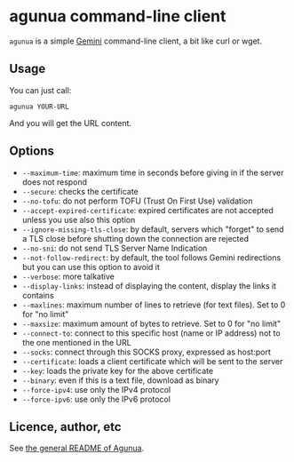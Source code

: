 # agunua command-line client 

`agunua` is a simple [Gemini](https://gemini.circumlunar.space/) command-line client, a bit like
curl or wget.

## Usage 

You can just call:

```
agunua YOUR-URL
```

And you will get the URL content. 

## Options

* `--maximum-time`: maximum time in seconds before giving in if the
  server does not respond
* `--secure`: checks the certificate
* `--no-tofu`: do not perform TOFU (Trust On First Use) validation
* `--accept-expired-certificate`: expired certificates are not
  accepted unless you use also this option
* `--ignore-missing-tls-close`: by default, servers which "forget" to send a TLS close before shutting down the connection are rejected
* `--no-sni`: do not send TLS Server Name Indication
* `--not-follow-redirect`: by default, the tool follows Gemini
  redirections but you can use this option to avoid it
* `--verbose`: more talkative
* `--display-links`: instead of displaying the content, display the
  links it contains
* `--maxlines`: maximum number of lines to retrieve (for text
  files). Set to 0 for "no limit"
* `--maxsize`: maximum amount of bytes to retrieve. Set to 0 for "no limit"
* `--connect-to`: connect to this specific host (name or IP address)
  not to the one mentioned in the URL
* `--socks`: connect through this SOCKS proxy, expressed as host:port
* `--certificate`: loads a client certificate which will be sent to
  the server
* `--key`: loads the private key for the above certificate
* `--binary`: even if this is a text file, download as binary
* `--force-ipv4`: use only the IPv4 protocol
* `--force-ipv6`: use only the IPv6 protocol

## Licence, author, etc

See [the general README of Agunua](README.md).
